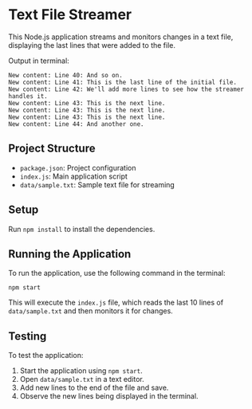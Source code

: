 # Text File Streamer

This Node.js application streams and monitors changes in a text file, displaying the last lines that were added to the file.

Output in terminal:

```
New content: Line 40: And so on.
New content: Line 41: This is the last line of the initial file.
New content: Line 42: We'll add more lines to see how the streamer handles it.
New content: Line 43: This is the next line.
New content: Line 43: This is the next line.
New content: Line 43: This is the next line.
New content: Line 44: And another one.
```

## Project Structure

- `package.json`: Project configuration
- `index.js`: Main application script
- `data/sample.txt`: Sample text file for streaming
## Setup
Run `npm install` to install the dependencies.

## Running the Application

To run the application, use the following command in the terminal:

```
npm start
```

This will execute the `index.js` file, which reads the last 10 lines of `data/sample.txt` and then monitors it for changes.

## Testing

To test the application:

1. Start the application using `npm start`.
2. Open `data/sample.txt` in a text editor.
3. Add new lines to the end of the file and save.
4. Observe the new lines being displayed in the terminal.

